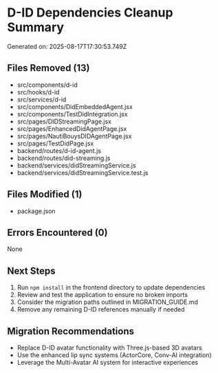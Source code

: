 # D-ID Dependencies Cleanup Summary

Generated on: 2025-08-17T17:30:53.749Z

## Files Removed (13)

- src/components/d-id
- src/hooks/d-id
- src/services/d-id
- src/components/DidEmbeddedAgent.jsx
- src/components/TestDidIntegration.jsx
- src/pages/DIDStreamingPage.jsx
- src/pages/EnhancedDidAgentPage.jsx
- src/pages/NautiBouysDIDAgentPage.jsx
- src/pages/TestDidPage.jsx
- backend/routes/d-id-agent.js
- backend/routes/did-streaming.js
- backend/services/didStreamingService.js
- backend/services/didStreamingService.test.js

## Files Modified (1)

- package.json

## Errors Encountered (0)

None

## Next Steps

1. Run `npm install` in the frontend directory to update dependencies
2. Review and test the application to ensure no broken imports
3. Consider the migration paths outlined in MIGRATION_GUIDE.md
4. Remove any remaining D-ID references manually if needed

## Migration Recommendations

- Replace D-ID avatar functionality with Three.js-based 3D avatars
- Use the enhanced lip sync systems (ActorCore, Conv-AI integration)
- Leverage the Multi-Avatar AI system for interactive experiences
